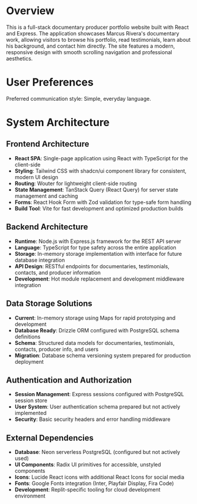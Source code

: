 # Overview

This is a full-stack documentary producer portfolio website built with React and Express. The application showcases Marcus Rivera's documentary work, allowing visitors to browse his portfolio, read testimonials, learn about his background, and contact him directly. The site features a modern, responsive design with smooth scrolling navigation and professional aesthetics.

# User Preferences

Preferred communication style: Simple, everyday language.

# System Architecture

## Frontend Architecture
- **React SPA**: Single-page application using React with TypeScript for the client-side
- **Styling**: Tailwind CSS with shadcn/ui component library for consistent, modern UI design
- **Routing**: Wouter for lightweight client-side routing
- **State Management**: TanStack Query (React Query) for server state management and caching
- **Forms**: React Hook Form with Zod validation for type-safe form handling
- **Build Tool**: Vite for fast development and optimized production builds

## Backend Architecture
- **Runtime**: Node.js with Express.js framework for the REST API server
- **Language**: TypeScript for type safety across the entire application
- **Storage**: In-memory storage implementation with interface for future database integration
- **API Design**: RESTful endpoints for documentaries, testimonials, contacts, and producer information
- **Development**: Hot module replacement and development middleware integration

## Data Storage Solutions
- **Current**: In-memory storage using Maps for rapid prototyping and development
- **Database Ready**: Drizzle ORM configured with PostgreSQL schema definitions
- **Schema**: Structured data models for documentaries, testimonials, contacts, producer info, and users
- **Migration**: Database schema versioning system prepared for production deployment

## Authentication and Authorization
- **Session Management**: Express sessions configured with PostgreSQL session store
- **User System**: User authentication schema prepared but not actively implemented
- **Security**: Basic security headers and error handling middleware

## External Dependencies
- **Database**: Neon serverless PostgreSQL (configured but not actively used)
- **UI Components**: Radix UI primitives for accessible, unstyled components
- **Icons**: Lucide React icons with additional React Icons for social media
- **Fonts**: Google Fonts integration (Inter, Playfair Display, Fira Code)
- **Development**: Replit-specific tooling for cloud development environment